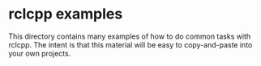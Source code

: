 # rclcpp examples

This directory contains many examples of how to do common tasks with rclcpp.
The intent is that this material will be easy to copy-and-paste into your own
projects.

